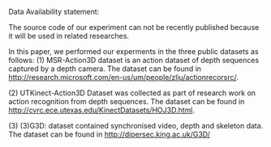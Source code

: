 Data Availability statement:

The source code of our experiment can not be recently published because it will be used in related researches.

In this paper, we performed our experments in the three public datasets as follows:
(1)	MSR-Action3D dataset is an action dataset of depth sequences captured by a depth camera. The dataset can be found in http://research.microsoft.com/en-us/um/people/zliu/actionrecorsrc/.

(2)	UTKinect-Action3D Dataset was collected as part of research work on action recognition from depth sequences. The dataset can be found in http://cvrc.ece.utexas.edu/KinectDatasets/HOJ3D.html.


(3)	(3)G3D: dataset contained synchronised video, depth and skeleton data. The dataset can be found in  http://dipersec.king.ac.uk/G3D/
